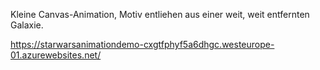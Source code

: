 Kleine Canvas-Animation, Motiv entliehen aus einer weit, weit entfernten Galaxie.

https://starwarsanimationdemo-cxgtfphyf5a6dhgc.westeurope-01.azurewebsites.net/
